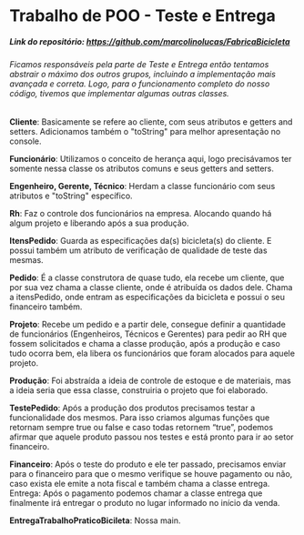 # Trabalho de POO - Teste e Entrega

##### Link do repositório: https://github.com/marcolinolucas/FabricaBicicleta

###### Ficamos responsáveis pela parte de Teste e Entrega então tentamos abstrair o máximo dos outros grupos, incluindo a implementação mais avançada e correta. Logo, para o funcionamento completo do nosso código, tivemos que implementar algumas outras classes.

**Cliente**: Basicamente se refere ao cliente, com seus atributos e getters and setters. Adicionamos também o "toString" para melhor apresentação no console.

**Funcionário**: Utilizamos o conceito de herança aqui, logo precisávamos ter somente nessa classe os atributos comuns e seus getters and setters.

**Engenheiro, Gerente, Técnico**: Herdam a classe funcionário com seus atributos e "toString" específico.

**Rh**: Faz o controle dos funcionários na empresa. Alocando quando há algum projeto e liberando após a sua produção.

**ItensPedido**: Guarda as especificações da(s) bicicleta(s) do cliente. E possui também um atributo de verificação de qualidade de teste das mesmas.

**Pedido**: É a classe construtora de quase tudo, ela recebe um cliente, que por sua vez chama a classe cliente, onde é atribuída os dados dele. Chama a itensPedido, onde entram as especificações da bicicleta e possui o seu financeiro também.

**Projeto**: Recebe um pedido e a partir dele, consegue definir a quantidade de funcionários (Engenheiros, Técnicos e Gerentes) para pedir ao RH que fossem solicitados e chama a classe produção, após a produção e caso tudo ocorra bem, ela libera os funcionários que foram alocados para aquele projeto.

**Produção**: Foi abstraída a ideia de controle de estoque e de materiais, mas a ideia seria que essa classe, construiria o projeto que foi elaborado.

**TestePedido**: Após a produção dos produtos precisamos testar a funcionalidade dos mesmos. Para isso criamos algumas funções que retornam sempre true ou false e caso todas retornem “true”, podemos afirmar que aquele produto passou nos testes e está pronto para ir ao setor financeiro.

**Financeiro**: Após o teste do produto e ele ter passado, precisamos enviar para o financeiro para que o mesmo verifique se houve pagamento ou não, caso exista ele emite a nota fiscal e também chama a classe entrega.
Entrega: Após o pagamento podemos chamar a classe entrega que finalmente irá entregar o produto no lugar informado no início da venda.

**EntregaTrabalhoPraticoBicileta**: Nossa main.
